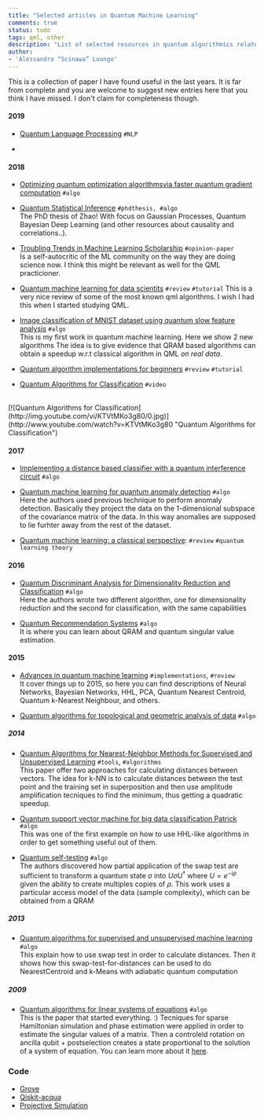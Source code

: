 ```yaml
---
title: "Selected articles in Quantum Machine Learning"
comments: true 
status: todo
tags: qml, other
description: "List of selected resources in quantum algorithmics related to data prcessing, quantum machine learning, quantum programming, etc.."
author:
- 'Alessandro “Scinawa” Luongo'
---
```


This is a collection of paper I have found useful in the last years. It is far from complete and you are welcome to suggest new entries here that you think I have missed.
I don't claim for completeness though. 

#### 2019
- [Quantum Language Processing](https://arxiv.org/pdf/1902.05162.pdf) `#NLP`

- 

#### 2018

- [Optimizing quantum optimization algorithmsvia faster quantum gradient computation](https://arxiv.org/pdf/1711.00465.pdf) `#algo`

- [Quantum Statistical Inference](https://arxiv.org/pdf/1812.04877.pdf) `#phdthesis, #algo`  
The PhD thesis of Zhao! With focus on Gaussian Processes, Quantum Bayesian Deep Learning (and other resources about causality and correlations..).

- [Troubling Trends in Machine Learning Scholarship](https://arxiv.org/pdf/1807.03341.pdf) `#opinion-paper`  
Is a self-autocritic of the ML community on the way they are doing science now. I think this might be relevant as well for the QML practicioner.

- [Quantum machine learning for data scientits](https://arxiv.org/pdf/1804.10068.pdf) `#review`  `#tutorial`
This is a very nice review of some of the most known qml algorithms. I wish I had this when I started studying QML.  

- [Image classification of MNIST dataset using quantum slow feature analysis]() `#algo`  
This is my first work in quantum machine learning. Here we show 2 new algorithms 
The idea is to give evidence that QRAM based algorithms can obtain a speedup w.r.t classical algorithm in QML *on real data*.

- [Quantum algorithm implementations for beginners](https://arxiv.org/pdf/1804.03719.pdf) `#review` `#tutorial`  


- [Quantum Algorithms for Classification](http://www.youtube.com/watch?v=KTVtMKo3g80) `#video` 
<br>
[![Quantum Algorithms for Classification](http://img.youtube.com/vi/KTVtMKo3g80/0.jpg)](http://www.youtube.com/watch?v=KTVtMKo3g80 "Quantum Algorithms for Classification") 


#### 2017

- [Implementing a distance based classifier with a quantum interference circuit]()  `#algo`  


- [Quantum machine learning for quantum anomaly detection](https://arxiv.org/abs/1710.07405) `#algo`  
Here the authors used previous technique to perform anomaly detection. Basically they project the data on the 1-dimensional subspace of the covariance matrix of the data. In this way anomalies are supposed to lie furhter away from the rest of the dataset. 

- [ Quantum machine learning: a classical perspective](https://arxiv.org/pdf/1707.08561.pdf): `#review` `#quantum learning theory` 


#### 2016
- [Quantum Discriminant Analysis for Dimensionality Reduction and Classification]()  `#algo`  
Here the authors wrote two different algorithm, one for dimensionality reduction and the second for classification, with the same capabilities 


- [Quantum Recommendation Systems]() `#algo`  
It is where you can learn about QRAM and quantum singular value estimation. 

#### 2015

- [Advances in quantum machine learning]( https://arxiv.org/pdf/1512.02900.pdf ) `#implementations`,  `#review`   
It cover things up to 2015, so here you can find descriptions of Neural Networks, Bayesian Networks, HHL, PCA, Quantum Nearest Centroid, Quantum k-Nearest Neighbour, and others.

- [Quantum algorithms for topological and geometric analysis of data]() `#algo`  

##### 2014

- [Quantum Algorithms for Nearest-Neighbor Methods for Supervised and Unsupervised Learning]() `#tools`, `#algorithms`  
This paper offer two approaches for calculating distances between vectors. 
The idea for k-NN is to calculate distances between the test point and the training set in superposition and then use amplitude amplification tecniques to find the minimum, thus getting a quadratic speedup.
 
- [Quantum support vector machine for big data classification Patrick]() `#algo`  
This was one of the first example on how to use HHL-like algorithms in order to get something useful out of them.  


- [Quantum self-testing]()  `#algo`  
The authors discovered how partial application of the swap test are sufficient to transform a quantum state $\sigma$ into $U\sigma U^\dagger$ where $U=e^{-i\rho}$ given the ability to create multiples copies of $\rho$. 
This work uses a particular access model of the data (sample complexity), which can be obtained from a QRAM 

##### 2013
- [Quantum algorithms for supervised and unsupervised machine learning](https://arxiv.org/pdf/1307.0411.pdf) `#algo`  
This explain how to use swap test in order to calculate distances. Then it shows how this swap-test-for-distances can be used to do NearestCentroid and k-Means with adiabatic quantum computation 



##### 2009
- [Quantum algorithms for linear systems of equations]() `#algo`  
This is the paper that started everything. :) Tecniques for sparse Hamiltonian simulation and phase estimation were applied in order to estimate the singular values of a matrix. Then a controleld rotation on ancilla qubit + postselection creates a state proportional to the solution of a system of equation. You can learn more about it [here](HHL). 


### Code

- [Grove](http://grove-docs.readthedocs.io/en/latest/)
- [Qiskit-acqua]() 
- [Projective Simulation](https://projectivesimulation.org)

